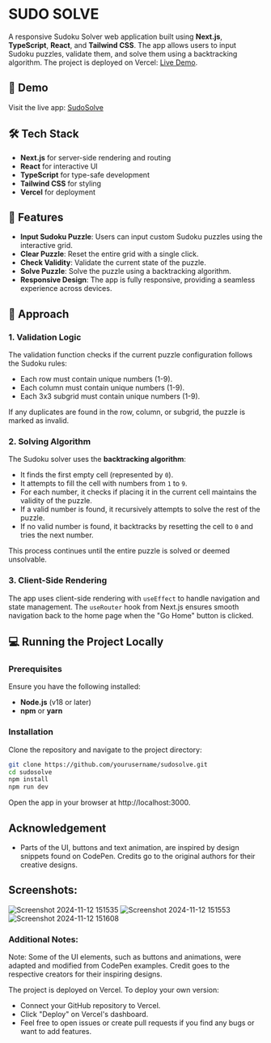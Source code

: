 # SUDO SOLVE

A responsive Sudoku Solver web application built using **Next.js**, **TypeScript**, **React**, and **Tailwind CSS**. The app allows users to input Sudoku puzzles, validate them, and solve them using a backtracking algorithm. The project is deployed on Vercel: [Live Demo](https://sudosolve-six.vercel.app/).

## 🚀 Demo
Visit the live app: [SudoSolve](https://sudosolve-six.vercel.app/)

## 🛠️ Tech Stack
- **Next.js** for server-side rendering and routing
- **React** for interactive UI
- **TypeScript** for type-safe development
- **Tailwind CSS** for styling
- **Vercel** for deployment

## 🧩 Features
- **Input Sudoku Puzzle**: Users can input custom Sudoku puzzles using the interactive grid.
- **Clear Puzzle**: Reset the entire grid with a single click.
- **Check Validity**: Validate the current state of the puzzle.
- **Solve Puzzle**: Solve the puzzle using a backtracking algorithm.
- **Responsive Design**: The app is fully responsive, providing a seamless experience across devices.

## 📜 Approach

### 1. Validation Logic
The validation function checks if the current puzzle configuration follows the Sudoku rules:
- Each row must contain unique numbers (1-9).
- Each column must contain unique numbers (1-9).
- Each 3x3 subgrid must contain unique numbers (1-9).

If any duplicates are found in the row, column, or subgrid, the puzzle is marked as invalid.

### 2. Solving Algorithm
The Sudoku solver uses the **backtracking algorithm**:
- It finds the first empty cell (represented by `0`).
- It attempts to fill the cell with numbers from `1` to `9`.
- For each number, it checks if placing it in the current cell maintains the validity of the puzzle.
- If a valid number is found, it recursively attempts to solve the rest of the puzzle.
- If no valid number is found, it backtracks by resetting the cell to `0` and tries the next number.

This process continues until the entire puzzle is solved or deemed unsolvable.

### 3. Client-Side Rendering
The app uses client-side rendering with `useEffect` to handle navigation and state management. The `useRouter` hook from Next.js ensures smooth navigation back to the home page when the "Go Home" button is clicked.

## 💻 Running the Project Locally

### Prerequisites
Ensure you have the following installed:
- **Node.js** (v18 or later)
- **npm** or **yarn**

### Installation
Clone the repository and navigate to the project directory:

```bash
git clone https://github.com/yourusername/sudosolve.git
cd sudosolve
npm install
npm run dev
```
Open the app in your browser at http://localhost:3000.
## Acknowledgement

- Parts of the UI, buttons and text animation, are inspired by design snippets found on CodePen. Credits go to the original authors for their creative designs.
## Screenshots:
![Screenshot 2024-11-12 151535](https://github.com/user-attachments/assets/45faddce-a59b-49f9-bbf5-6872a9f00cd9)
![Screenshot 2024-11-12 151553](https://github.com/user-attachments/assets/e29cf565-4e9b-4548-b22a-1af4735a065b)
![Screenshot 2024-11-12 151608](https://github.com/user-attachments/assets/c5e44412-2ef9-4750-b900-1369ecd3638b)
### Additional Notes:


Note: Some of the UI elements, such as buttons and animations, were adapted and modified from CodePen examples. Credit goes to the respective creators for their inspiring designs.

The project is deployed on Vercel. To deploy your own version:

- Connect your GitHub repository to Vercel.
- Click "Deploy" on Vercel's dashboard.
- Feel free to open issues or create pull requests if you find any bugs or want to add features.
  
  
